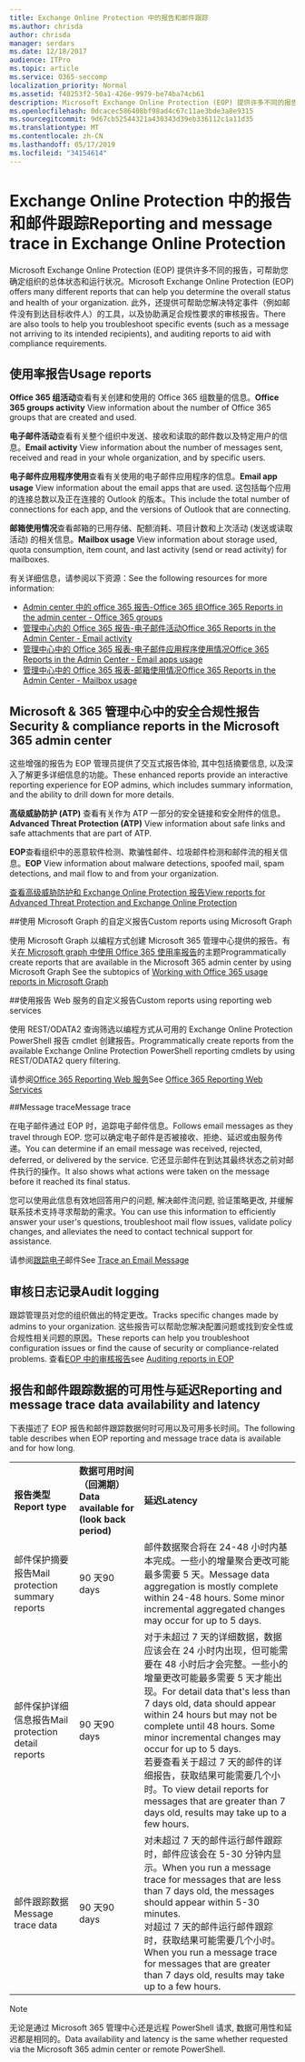 ```yaml
---
title: Exchange Online Protection 中的报告和邮件跟踪
ms.author: chrisda
author: chrisda
manager: serdars
ms.date: 12/18/2017
audience: ITPro
ms.topic: article
ms.service: O365-seccomp
localization_priority: Normal
ms.assetid: f40253f2-50a1-426e-9979-be74ba74cb61
description: Microsoft Exchange Online Protection (EOP) 提供许多不同的报告，可帮助您确定组织的总体状态和运行状况。此外，还提供可帮助您解决特定事件（例如邮件没有到达目标收件人）的工具，以及协助满足合规性要求的审核报告。下表描述了 EOP 管理员可用的报告和故障排除工具。
ms.openlocfilehash: 0dcacec586408bf98ad4c67c11ae3bde3a8e9315
ms.sourcegitcommit: 9d67cb52544321a430343d39eb336112c1a11d35
ms.translationtype: MT
ms.contentlocale: zh-CN
ms.lasthandoff: 05/17/2019
ms.locfileid: "34154614"
---
```

# <a name="reporting-and-message-trace-in-exchange-online-protection"></a><span data-ttu-id="74cf3-105">Exchange Online Protection 中的报告和邮件跟踪</span><span class="sxs-lookup"><span data-stu-id="74cf3-105">Reporting and message trace in Exchange Online Protection</span></span>

<span data-ttu-id="74cf3-106">Microsoft Exchange Online Protection (EOP) 提供许多不同的报告，可帮助您确定组织的总体状态和运行状况。</span><span class="sxs-lookup"><span data-stu-id="74cf3-106">Microsoft Exchange Online Protection (EOP) offers many different reports that can help you determine the overall status and health of your organization.</span></span> <span data-ttu-id="74cf3-107">此外，还提供可帮助您解决特定事件（例如邮件没有到达目标收件人）的工具，以及协助满足合规性要求的审核报告。</span><span class="sxs-lookup"><span data-stu-id="74cf3-107">There are also tools to help you troubleshoot specific events (such as a message not arriving to its intended recipients), and auditing reports to aid with compliance requirements.</span></span> 

## <a name="usage-reports"></a><span data-ttu-id="74cf3-108">使用率报告</span><span class="sxs-lookup"><span data-stu-id="74cf3-108">Usage reports</span></span>

<span data-ttu-id="74cf3-109">**Office 365 组活动**查看有关创建和使用的 Office 365 组数量的信息。</span><span class="sxs-lookup"><span data-stu-id="74cf3-109">**Office 365 groups activity** View information about the number of Office 365 groups that are created and used.</span></span>  

<span data-ttu-id="74cf3-110">**电子邮件活动**查看有关整个组织中发送、接收和读取的邮件数以及特定用户的信息。</span><span class="sxs-lookup"><span data-stu-id="74cf3-110">**Email activity** View information about the number of messages sent, received and read in your whole organization, and by specific users.</span></span>  

<span data-ttu-id="74cf3-111">**电子邮件应用程序使用**查看有关使用的电子邮件应用程序的信息。</span><span class="sxs-lookup"><span data-stu-id="74cf3-111">**Email app usage** View information about the email apps that are used.</span></span> <span data-ttu-id="74cf3-112">这包括每个应用的连接总数以及正在连接的 Outlook 的版本。</span><span class="sxs-lookup"><span data-stu-id="74cf3-112">This include the total number of connections for each app, and the versions of Outlook that are connecting.</span></span>  

<span data-ttu-id="74cf3-113">**邮箱使用情况**查看邮箱的已用存储、配额消耗、项目计数和上次活动 (发送或读取活动) 的相关信息。</span><span class="sxs-lookup"><span data-stu-id="74cf3-113">**Mailbox usage** View information about storage used, quota consumption, item count, and last activity (send or read activity) for mailboxes.</span></span>

<span data-ttu-id="74cf3-114">有关详细信息，请参阅以下资源：</span><span class="sxs-lookup"><span data-stu-id="74cf3-114">See the following resources for more information:</span></span>

- [<span data-ttu-id="74cf3-115">Admin center 中的 office 365 报告-Office 365 组</span><span class="sxs-lookup"><span data-stu-id="74cf3-115">Office 365 Reports in the admin center - Office 365 groups</span></span>](https://go.microsoft.com/fwlink/p/?linkid=861610) 
- [<span data-ttu-id="74cf3-116">管理中心内的 Office 365 报告-电子邮件活动</span><span class="sxs-lookup"><span data-stu-id="74cf3-116">Office 365 Reports in the Admin Center - Email activity</span></span>](https://go.microsoft.com/fwlink/p/?linkid=859706) 
- [<span data-ttu-id="74cf3-117">管理中心中的 Office 365 报表-电子邮件应用程序使用情况</span><span class="sxs-lookup"><span data-stu-id="74cf3-117">Office 365 Reports in the Admin Center - Email apps usage</span></span>](https://go.microsoft.com/fwlink/p/?linkid=859707)
- [<span data-ttu-id="74cf3-118">管理中心中的 Office 365 报表-邮箱使用情况</span><span class="sxs-lookup"><span data-stu-id="74cf3-118">Office 365 Reports in the Admin Center - Mailbox usage</span></span>](https://go.microsoft.com/fwlink/p/?linkid=859708)

## <a name="security-amp-compliance-reports-in-the-microsoft-365-admin-center"></a><span data-ttu-id="74cf3-119">Microsoft &amp; 365 管理中心中的安全合规性报告</span><span class="sxs-lookup"><span data-stu-id="74cf3-119">Security &amp; compliance reports in the Microsoft 365 admin center</span></span>

<span data-ttu-id="74cf3-120">这些增强的报告为 EOP 管理员提供了交互式报告体验, 其中包括摘要信息, 以及深入了解更多详细信息的功能。</span><span class="sxs-lookup"><span data-stu-id="74cf3-120">These enhanced reports provide an interactive reporting experience for EOP admins, which includes summary information, and the ability to drill down for more details.</span></span>  

<span data-ttu-id="74cf3-121">**高级威胁防护 (ATP)** 查看有关作为 ATP 一部分的安全链接和安全附件的信息。</span><span class="sxs-lookup"><span data-stu-id="74cf3-121">**Advanced Threat Protection (ATP)** View information about safe links and safe attachments that are part of ATP.</span></span>  

<span data-ttu-id="74cf3-122">**EOP**查看组织中的恶意软件检测、欺骗性邮件、垃圾邮件检测和邮件流的相关信息。</span><span class="sxs-lookup"><span data-stu-id="74cf3-122">**EOP** View information about malware detections, spoofed mail, spam detections, and mail flow to and from your organization.</span></span>  

[<span data-ttu-id="74cf3-123">查看高级威胁防护和 Exchange Online Protection 报告</span><span class="sxs-lookup"><span data-stu-id="74cf3-123">View reports for Advanced Threat Protection and Exchange Online Protection</span></span>](https://go.microsoft.com/fwlink/p/?linkid=852409) 

##<a name="custom-reports-using-microsoft-graph"></a><span data-ttu-id="74cf3-124">使用 Microsoft Graph 的自定义报告</span><span class="sxs-lookup"><span data-stu-id="74cf3-124">Custom reports using Microsoft Graph</span></span>

<span data-ttu-id="74cf3-125">使用 Microsoft Graph 以编程方式创建 Microsoft 365 管理中心提供的报告。有关[在 Microsoft graph 中使用 Office 365 使用率报告](https://go.microsoft.com/fwlink/p/?linkid=865135)的主题</span><span class="sxs-lookup"><span data-stu-id="74cf3-125">Programmatically create reports that are available in the Microsoft 365 admin center by using Microsoft Graph  See the subtopics of [Working with Office 365 usage reports in Microsoft Graph](https://go.microsoft.com/fwlink/p/?linkid=865135)</span></span> 

##<a name="custom-reports-using-reporting-web-services"></a><span data-ttu-id="74cf3-126">使用报告 Web 服务的自定义报告</span><span class="sxs-lookup"><span data-stu-id="74cf3-126">Custom reports using reporting web services</span></span>

<span data-ttu-id="74cf3-127">使用 REST/ODATA2 查询筛选以编程方式从可用的 Exchange Online Protection PowerShell 报告 cmdlet 创建报告。</span><span class="sxs-lookup"><span data-stu-id="74cf3-127">Programmatically create reports from the available Exchange Online Protection PowerShell reporting cmdlets by using REST/ODATA2 query filtering.</span></span>

<span data-ttu-id="74cf3-128">请参阅[Office 365 Reporting Web 服务](https://go.microsoft.com/fwlink/p/?LinkId=279926)</span><span class="sxs-lookup"><span data-stu-id="74cf3-128">See [Office 365 Reporting Web Services](https://go.microsoft.com/fwlink/p/?LinkId=279926)</span></span> 

##<a name="message-trace"></a><span data-ttu-id="74cf3-129">Message trace</span><span class="sxs-lookup"><span data-stu-id="74cf3-129">Message trace</span></span>

<span data-ttu-id="74cf3-130">在电子邮件通过 EOP 时，追踪电子邮件信息。</span><span class="sxs-lookup"><span data-stu-id="74cf3-130">Follows email messages as they travel through EOP.</span></span> <span data-ttu-id="74cf3-131">您可以确定电子邮件是否被接收、拒绝、延迟或由服务传递。</span><span class="sxs-lookup"><span data-stu-id="74cf3-131">You can determine if an email message was received, rejected, deferred, or delivered by the service.</span></span> <span data-ttu-id="74cf3-132">它还显示邮件在到达其最终状态之前对邮件执行的操作。</span><span class="sxs-lookup"><span data-stu-id="74cf3-132">It also shows what actions were taken on the message before it reached its final status.</span></span>  

<span data-ttu-id="74cf3-133">您可以使用此信息有效地回答用户的问题, 解决邮件流问题, 验证策略更改, 并缓解联系技术支持寻求帮助的需求。</span><span class="sxs-lookup"><span data-stu-id="74cf3-133">You can use this information to efficiently answer your user's questions, troubleshoot mail flow issues, validate policy changes, and alleviates the need to contact technical support for assistance.</span></span>  

<span data-ttu-id="74cf3-134">请参阅[跟踪电子](http://technet.microsoft.com/library/0c83cde6-5b09-4106-8587-c200cdc59094.aspx)邮件</span><span class="sxs-lookup"><span data-stu-id="74cf3-134">See [Trace an Email Message](http://technet.microsoft.com/library/0c83cde6-5b09-4106-8587-c200cdc59094.aspx)</span></span> 

## <a name="audit-logging"></a><span data-ttu-id="74cf3-135">审核日志记录</span><span class="sxs-lookup"><span data-stu-id="74cf3-135">Audit logging</span></span>

<span data-ttu-id="74cf3-136">跟踪管理员对您的组织做出的特定更改。</span><span class="sxs-lookup"><span data-stu-id="74cf3-136">Tracks specific changes made by admins to your organization.</span></span> <span data-ttu-id="74cf3-137">这些报告可以帮助您解决配置问题或找到安全性或合规性相关问题的原因。</span><span class="sxs-lookup"><span data-stu-id="74cf3-137">These reports can help you troubleshoot configuration issues or find the cause of security or compliance-related problems.</span></span>  <span data-ttu-id="74cf3-138">查看[EOP 中的审核报告](auditing-reports-in-eop.md)</span><span class="sxs-lookup"><span data-stu-id="74cf3-138">see [Auditing reports in EOP](auditing-reports-in-eop.md)</span></span> 


## <a name="reporting-and-message-trace-data-availability-and-latency"></a><span data-ttu-id="74cf3-139">报告和邮件跟踪数据的可用性与延迟</span><span class="sxs-lookup"><span data-stu-id="74cf3-139">Reporting and message trace data availability and latency</span></span>

<span data-ttu-id="74cf3-140">下表描述了 EOP 报告和邮件跟踪数据何时可用以及可用多长时间。</span><span class="sxs-lookup"><span data-stu-id="74cf3-140">The following table describes when EOP reporting and message trace data is available and for how long.</span></span>
  
||||
|:-----|:-----|:-----|
|<span data-ttu-id="74cf3-141">**报告类型**</span><span class="sxs-lookup"><span data-stu-id="74cf3-141">**Report type**</span></span> <br/> |<span data-ttu-id="74cf3-142">**数据可用时间（回溯期）**</span><span class="sxs-lookup"><span data-stu-id="74cf3-142">**Data available for (look back period)**</span></span> <br/> |<span data-ttu-id="74cf3-143">**延迟**</span><span class="sxs-lookup"><span data-stu-id="74cf3-143">**Latency**</span></span> <br/> |
|<span data-ttu-id="74cf3-144">邮件保护摘要报告</span><span class="sxs-lookup"><span data-stu-id="74cf3-144">Mail protection summary reports</span></span>  <br/> |<span data-ttu-id="74cf3-145">90 天</span><span class="sxs-lookup"><span data-stu-id="74cf3-145">90 days</span></span>  <br/> |<span data-ttu-id="74cf3-p106">邮件数据聚合将在 24-48 小时内基本完成。一些小的增量聚合更改可能最多需要 5 天。</span><span class="sxs-lookup"><span data-stu-id="74cf3-p106">Message data aggregation is mostly complete within 24-48 hours. Some minor incremental aggregated changes may occur for up to 5 days.</span></span>  <br/> |
|<span data-ttu-id="74cf3-148">邮件保护详细信息报告</span><span class="sxs-lookup"><span data-stu-id="74cf3-148">Mail protection detail reports</span></span>  <br/> |<span data-ttu-id="74cf3-149">90 天</span><span class="sxs-lookup"><span data-stu-id="74cf3-149">90 days</span></span>  <br/> |<span data-ttu-id="74cf3-p107">对于未超过 7 天的详细数据，数据应该会在 24 小时内出现，但可能需要在 48 小时后才会完整。一些小的增量更改可能最多需要 5 天才能出现。</span><span class="sxs-lookup"><span data-stu-id="74cf3-p107">For detail data that's less than 7 days old, data should appear within 24 hours but may not be complete until 48 hours. Some minor incremental changes may occur for up to 5 days.</span></span>  <br/> <span data-ttu-id="74cf3-152">若要查看关于超过 7 天的邮件的详细报告，获取结果可能需要几个小时。</span><span class="sxs-lookup"><span data-stu-id="74cf3-152">To view detail reports for messages that are greater than 7 days old, results may take up to a few hours.</span></span>  <br/> |
|<span data-ttu-id="74cf3-153">邮件跟踪数据</span><span class="sxs-lookup"><span data-stu-id="74cf3-153">Message trace data</span></span>  <br/> |<span data-ttu-id="74cf3-154">90 天</span><span class="sxs-lookup"><span data-stu-id="74cf3-154">90 days</span></span>  <br/> |<span data-ttu-id="74cf3-155">对未超过 7 天的邮件运行邮件跟踪时，邮件应该会在 5-30 分钟内显示。</span><span class="sxs-lookup"><span data-stu-id="74cf3-155">When you run a message trace for messages that are less than 7 days old, the messages should appear within 5-30 minutes.</span></span>  <br/> <span data-ttu-id="74cf3-156">对超过 7 天的邮件运行邮件跟踪时，获取结果可能需要几个小时。</span><span class="sxs-lookup"><span data-stu-id="74cf3-156">When you run a message trace for messages that are greater than 7 days old, results may take up to a few hours.</span></span>  <br/> |
   
> [!NOTE]
> <span data-ttu-id="74cf3-157">无论是通过 Microsoft 365 管理中心还是远程 PowerShell 请求, 数据可用性和延迟都是相同的。</span><span class="sxs-lookup"><span data-stu-id="74cf3-157">Data availability and latency is the same whether requested via the Microsoft 365 admin center or remote PowerShell.</span></span> 
  

